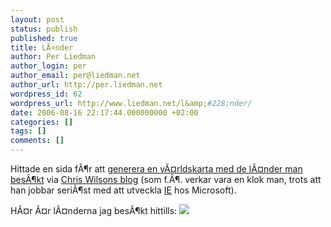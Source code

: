 ```yaml
---
layout: post
status: publish
published: true
title: LÃ¤nder
author: Per Liedman
author_login: per
author_email: per@liedman.net
author_url: http://per.liedman.net
wordpress_id: 62
wordpress_url: http://www.liedman.net/l&amp;#228;nder/
date: 2006-08-16 22:17:44.000000000 +02:00
categories: []
tags: []
comments: []
---
```

Hittade en sida fÃ¶r att <a href="http://www.world66.com/myworld66">generera en vÃ¤rldskarta med de lÃ¤nder man besÃ¶kt</a> via <a href="http://blogs.msdn.com/cwilso/default.aspx">Chris Wilsons blog</a> (som f.Ã¶. verkar vara en klok man, trots att han jobbar seriÃ¶st med att utveckla <a href="http://www.microsoft.com/sverige/windows/ie/default.mspx">IE</a> hos Microsoft).

HÃ¤r Ã¤r lÃ¤nderna jag besÃ¶kt hittills:
<img src="http://www.world66.com/myworld66/visitedCountries/worldmap?visited=USDOVEMATNALATBGCZDKFRDEGRITLUMCNOPLESSEUKVACYILJOSYTR"/>
